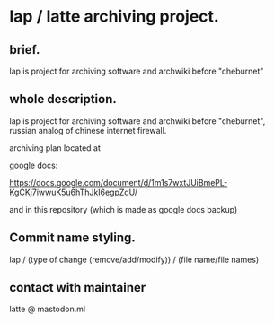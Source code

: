 # lap / latte archiving project.
## brief.
lap is project for archiving software and archwiki before "cheburnet"
## whole description.
lap is project for archiving software and archwiki before "cheburnet", russian analog of chinese internet firewall.

archiving plan located at 

google docs:

https://docs.google.com/document/d/1m1s7wxtJUiBmePL-KgCKj7iwwuK5u6hThJkI6egpZdU/

and in this repository (which is made as google docs backup)
## Commit name styling.
lap / (type of change (remove/add/modify)) / (file name/file names)
## contact with maintainer
latte @ mastodon.ml